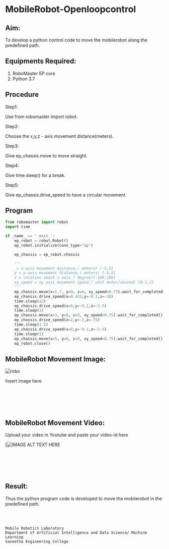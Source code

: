 # MobileRobot-Openloopcontrol
## Aim:

To develop a python control code to move the mobilerobot along the predefined path.

## Equipments Required:
1. RoboMaster EP core
2. Python 3.7

## Procedure

Step1:

Use from robomaster import robot.

Step2:

Choose the x,y,z - axis movement distance(meters).

Step3:

Give ep_chassis.move to move straight.

Step4:

Give time.sleep() for a break.

Step5:

Give ep_chassis.drive_speed to have a circular movement.

## Program
```python
from robomaster import robot
import time

if _name_ == '_main_':
    ep_robot = robot.Robot()
    ep_robot.initialize(conn_type="ap")

    ep_chassis = ep_robot.chassis

    '''
     = x-axis movement distance,( meters) [-5,5]
    y = y-axis movement distance,( meters) [-5,5]
    z = rotation about z axis ( degree)[-180,180]
    xy_speed = xy axis movement speed,( unit meter/second) [0.5,2]
    '''
    ep_chassis.move(x=1.7, y=0, z=0, xy_speed=0.75).wait_for_completed()
    ep_chassis.drive_speed(x=0.425,y=-0.1,z=-20)
    time.sleep(12)
    ep_chassis.drive_speed(x=0,y=-0.1,z=-2.5)
    time.sleep(1)
    ep_chassis.move(x=3, y=0, z=0, xy_speed=0.75).wait_for_completed()
    ep_chassis.drive_speed(x=2,y=-2,z=-75)
    time.sleep(1.5)
    ep_chassis.drive_speed(x=0,y=-0.1,z=-2.5)
    time.sleep(1)
    ep_chassis.move(x=5, y=0, z=0, xy_speed=0.75).wait_for_completed()
    ep_robot.close()
```

## MobileRobot Movement Image:

![robo](./img/robomaster.png)

Insert image here


<br/>
<br/>
<br/>
<br/>

## MobileRobot Movement Video:

Upload your video in Youtube and paste your video-id here

[![IMAGE ALT TEXT HERE](https://youtube.com/shorts/huDYj3T7nf8?feature=share)

<br/>
<br/>
<br/>
<br/>

## Result:
Thus the python program code is developed to move the mobilerobot in the predefined path.


<br/>
<br/>

```
Mobile Robotics Laboratory
Department of Artificial Intelligence and Data Science/ Machine Learning
Saveetha Engineering College
```
